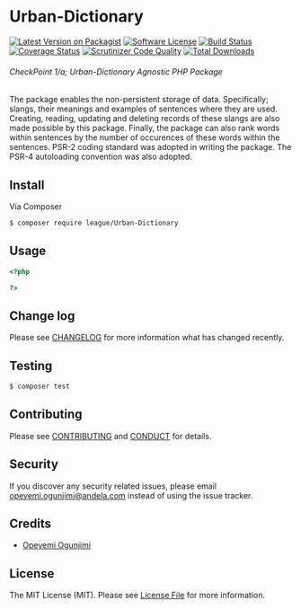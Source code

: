 # Urban-Dictionary

[![Latest Version on Packagist](https://img.shields.io/badge/packagist-v1.0.0-orange.svg)](https://packagist.org/packages/codesoft/urban-dictionary)
[![Software License][ico-license]](LICENSE.md)
[![Build Status](https://travis-ci.org/andela-oogunjimi/Urban-Dictionary.svg?branch=master)](https://travis-ci.org/andela-oogunjimi/Urban-Dictionary)
[![Coverage Status][ico-scrutinizer]][link-scrutinizer]
[![Scrutinizer Code Quality](https://scrutinizer-ci.com/g/andela-oogunjimi/Urban-Dictionary/badges/quality-score.png?b=master)](https://scrutinizer-ci.com/g/andela-oogunjimi/Urban-Dictionary/?branch=master)
[![Total Downloads][ico-downloads]][link-downloads]

###### CheckPoint 1/a; Urban-Dictionary Agnostic PHP Package
The package enables the non-persistent storage of data. Specifically; slangs, their meanings and examples of sentences where they are used. Creating, reading, updating and deleting records of these slangs are also made possible by this package. Finally, the package can also rank words within sentences by the number of occurences of these words within the sentences. PSR-2 coding standard was adopted in writing the package. The PSR-4 autoloading convention was also adopted. 

## Install

Via Composer

``` bash
$ composer require league/Urban-Dictionary
```

## Usage

``` php
<?php

?>
```

## Change log

Please see [CHANGELOG](CHANGELOG.md) for more information what has changed recently.

## Testing

``` bash
$ composer test
```

## Contributing

Please see [CONTRIBUTING](CONTRIBUTING.md) and [CONDUCT](CONDUCT.md) for details.

## Security

If you discover any security related issues, please email opeyemi.ogunjimi@andela.com instead of using the issue tracker.

## Credits

- [Opeyemi Ogunjimi][link-author]

## License

The MIT License (MIT). Please see [License File](LICENSE.md) for more information.

[ico-version]: https://img.shields.io/packagist/v/league/Urban-Dictionary.svg?style=flat-square
[ico-license]: https://img.shields.io/badge/license-MIT-brightgreen.svg?style=flat-square
[ico-travis]: https://img.shields.io/travis/thephpleague/Urban-Dictionary/master.svg?style=flat-square
[ico-scrutinizer]: https://img.shields.io/scrutinizer/coverage/g/thephpleague/Urban-Dictionary.svg?style=flat-square
[ico-code-quality]: https://img.shields.io/scrutinizer/g/thephpleague/Urban-Dictionary.svg?style=flat-square
[ico-downloads]: https://img.shields.io/packagist/dt/league/Urban-Dictionary.svg?style=flat-square

[link-packagist]: https://packagist.org/packages/league/Urban-Dictionary
[link-travis]: https://travis-ci.org/thephpleague/Urban-Dictionary
[link-scrutinizer]: https://scrutinizer-ci.com/g/thephpleague/Urban-Dictionary/code-structure
[link-code-quality]: https://scrutinizer-ci.com/g/thephpleague/Urban-Dictionary
[link-downloads]: https://packagist.org/packages/league/Urban-Dictionary
[link-author]: https://github.com/opeyemiabiodun
[link-contributors]: ../../contributors
